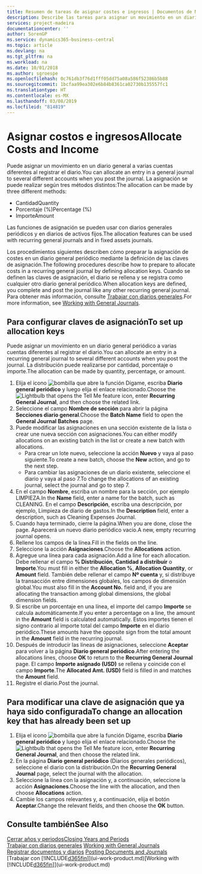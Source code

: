 ```yaml
---
title: Resumen de tareas de asignar costes e ingresos | Documentos de Microsoft
description: Describe las tareas para asignar un movimiento en un diario general a varias cuentas diferentes al registrar el diario.
services: project-madeira
documentationcenter: ''
author: SorenGP
ms.service: dynamics365-business-central
ms.topic: article
ms.devlang: na
ms.tgt_pltfrm: na
ms.workload: na
ms.date: 10/01/2018
ms.author: sgroespe
ms.openlocfilehash: 0c761db3f76d1fff05dd75a08a586f52386b5b88
ms.sourcegitcommit: 1bcfaa99ea302e6b84b8361ca02730b135557fc1
ms.translationtype: HT
ms.contentlocale: es-MX
ms.lasthandoff: 03/08/2019
ms.locfileid: "814819"
---
```

# <a name="allocate-costs-and-income"></a><span data-ttu-id="9a132-103">Asignar costos e ingresos</span><span class="sxs-lookup"><span data-stu-id="9a132-103">Allocate Costs and Income</span></span>
<span data-ttu-id="9a132-104">Puede asignar un movimiento en un diario general a varias cuentas diferentes al registrar el diario.</span><span class="sxs-lookup"><span data-stu-id="9a132-104">You can allocate an entry in a general journal to several different accounts when you post the journal.</span></span> <span data-ttu-id="9a132-105">La asignación se puede realizar según tres métodos distintos:</span><span class="sxs-lookup"><span data-stu-id="9a132-105">The allocation can be made by three different methods:</span></span>

* <span data-ttu-id="9a132-106">Cantidad</span><span class="sxs-lookup"><span data-stu-id="9a132-106">Quantity</span></span>
* <span data-ttu-id="9a132-107">Porcentaje (%)</span><span class="sxs-lookup"><span data-stu-id="9a132-107">Percentage (%)</span></span>
* <span data-ttu-id="9a132-108">Importe</span><span class="sxs-lookup"><span data-stu-id="9a132-108">Amount</span></span>

<span data-ttu-id="9a132-109">Las funciones de asignación se pueden usar con diarios generales periódicos y en diarios de activos fijos.</span><span class="sxs-lookup"><span data-stu-id="9a132-109">The allocation features can be used with recurring general journals and in fixed assets journals.</span></span>
<!--You can also distribute the cost or revenue of a line to an intercompany partner when you post a sales or purchase document. When you post the document, a line will be posted in your general journal, and a corresponding line will be created in the intercompany outbox.-->

<span data-ttu-id="9a132-110">Los procedimientos siguientes describen cómo preparar la asignación de costes en un diario general periódico mediante la definición de las claves de asignación.</span><span class="sxs-lookup"><span data-stu-id="9a132-110">The following procedures describe how to prepare to allocate costs in a recurring general journal by defining allocation keys.</span></span> <span data-ttu-id="9a132-111">Cuando se definen las claves de asignación, el diario se rellena y se registra como cualquier otro diario general periódico.</span><span class="sxs-lookup"><span data-stu-id="9a132-111">When allocation keys are defined, you complete and post the journal like any other recurring general journal.</span></span> <span data-ttu-id="9a132-112">Para obtener más información, consulte [Trabajar con diarios generales](ui-work-general-journals.md).</span><span class="sxs-lookup"><span data-stu-id="9a132-112">For more information, see [Working with General Journals](ui-work-general-journals.md).</span></span>

## <a name="to-set-up-allocation-keys"></a><span data-ttu-id="9a132-113">Para configurar claves de asignación</span><span class="sxs-lookup"><span data-stu-id="9a132-113">To set up allocation keys</span></span>
<span data-ttu-id="9a132-114">Puede asignar un movimiento en un diario general periódico a varias cuentas diferentes al registrar el diario.</span><span class="sxs-lookup"><span data-stu-id="9a132-114">You can allocate an entry in a recurring general journal to several different accounts when you post the journal.</span></span> <span data-ttu-id="9a132-115">La distribución puede realizarse por cantidad, porcentaje o importe.</span><span class="sxs-lookup"><span data-stu-id="9a132-115">The allocation can be made by quantity, percentage, or amount.</span></span>
1. <span data-ttu-id="9a132-116">Elija el icono ![bombilla que abre la función Dígame](media/ui-search/search_small.png "Dígame que desea hacer"), escriba **Diario general periódico** y luego elija el enlace relacionado.</span><span class="sxs-lookup"><span data-stu-id="9a132-116">Choose the ![Lightbulb that opens the Tell Me feature](media/ui-search/search_small.png "Tell me what you want to do") icon, enter **Recurring General Journal**, and then choose the related link.</span></span>
2. <span data-ttu-id="9a132-117">Seleccione el campo **Nombre de sección** para abrir la página **Secciones diario general**.</span><span class="sxs-lookup"><span data-stu-id="9a132-117">Choose the **Batch Name** field to open the **General Journal Batches** page.</span></span>
3. <span data-ttu-id="9a132-118">Puede modificar las asignaciones en una sección existente de la lista o crear une nueva sección con asignaciones.</span><span class="sxs-lookup"><span data-stu-id="9a132-118">You can either modify allocations on an existing batch in the list or create a new batch with allocations.</span></span>
   * <span data-ttu-id="9a132-119">Para crear un lote nuevo, seleccione la acción **Nuevo** y vaya al paso siguiente.</span><span class="sxs-lookup"><span data-stu-id="9a132-119">To create a new batch, choose the **New** action, and go to the next step.</span></span>
   * <span data-ttu-id="9a132-120">Para cambiar las asignaciones de un diario existente, seleccione el diario y vaya al paso 7.</span><span class="sxs-lookup"><span data-stu-id="9a132-120">To change the allocations of an existing journal, select the journal and go to step 7.</span></span>    
4. <span data-ttu-id="9a132-121">En el campo **Nombre**, escriba un nombre para la sección, por ejemplo LIMPIEZA.</span><span class="sxs-lookup"><span data-stu-id="9a132-121">In the **Name** field, enter a name for the batch, such as CLEANING.</span></span> <span data-ttu-id="9a132-122">En el campo **Descripción**, escriba una descripción, por ejemplo, Limpieza de diario de gastos.</span><span class="sxs-lookup"><span data-stu-id="9a132-122">In the **Description** field, enter a description, such as Cleaning Expenses Journal.</span></span>
5. <span data-ttu-id="9a132-123">Cuando haya terminado, cierre la página.</span><span class="sxs-lookup"><span data-stu-id="9a132-123">When you are done, close the page.</span></span> <span data-ttu-id="9a132-124">Aparecerá un nuevo diario periódico vacío.</span><span class="sxs-lookup"><span data-stu-id="9a132-124">A new, empty recurring journal opens.</span></span>
6. <span data-ttu-id="9a132-125">Rellene los campos de la línea.</span><span class="sxs-lookup"><span data-stu-id="9a132-125">Fill in the fields on the line.</span></span>
7. <span data-ttu-id="9a132-126">Seleccione la acción **Asignaciones**.</span><span class="sxs-lookup"><span data-stu-id="9a132-126">Choose the **Allocations** action.</span></span>
8. <span data-ttu-id="9a132-127">Agregue una línea para cada asignación.</span><span class="sxs-lookup"><span data-stu-id="9a132-127">Add a line for each allocation.</span></span> <span data-ttu-id="9a132-128">Debe rellenar el campo **% Distribución**, **Cantidad a distribuir** o **Importe**.</span><span class="sxs-lookup"><span data-stu-id="9a132-128">You must fill in either the **Allocation %**, **Allocation Quantity**, or **Amount** field.</span></span> <span data-ttu-id="9a132-129">También debe rellenar el campo **Nº cuenta** y, si distribuye la transacción entre dimensiones globales, los campos de dimensión global.</span><span class="sxs-lookup"><span data-stu-id="9a132-129">You must also fill in the **Account No.** field and, if you are allocating the transaction among global dimensions, the global dimension fields.</span></span>
9. <span data-ttu-id="9a132-130">Si escribe un porcentaje en una línea, el importe del campo **Importe** se calcula automáticamente.</span><span class="sxs-lookup"><span data-stu-id="9a132-130">If you enter a percentage on a line, the amount in the **Amount** field is calculated automatically.</span></span> <span data-ttu-id="9a132-131">Estos importes tienen el signo contrario al importe total del campo **Importe** en el diario periódico.</span><span class="sxs-lookup"><span data-stu-id="9a132-131">These amounts have the opposite sign from the total amount in the **Amount** field in the recurring journal.</span></span>
10. <span data-ttu-id="9a132-132">Después de introducir las líneas de asignaciones, seleccione **Aceptar** para volver a la página **Diario general periódico**.</span><span class="sxs-lookup"><span data-stu-id="9a132-132">After entering the allocations lines, choose **OK** to return to the **Recurring General Journal** page.</span></span> <span data-ttu-id="9a132-133">El campo **Importe asignado (USD)** se rellena y coincide con el campo **Importe**.</span><span class="sxs-lookup"><span data-stu-id="9a132-133">The **Allocated Amt. (USD)** field is filled in and matches the **Amount** field.</span></span>
11. <span data-ttu-id="9a132-134">Registre el diario.</span><span class="sxs-lookup"><span data-stu-id="9a132-134">Post the journal.</span></span>

## <a name="to-change-an-allocation-key-that-has-already-been-set-up"></a><span data-ttu-id="9a132-135">Para modificar una clave de asignación que ya haya sido configurada</span><span class="sxs-lookup"><span data-stu-id="9a132-135">To change an allocation key that has already been set up</span></span>
1. <span data-ttu-id="9a132-136">Elija el icono ![bombilla que abre la función Dígame](media/ui-search/search_small.png "Dígame que desea hacer"), escriba **Diario general periódico** y luego elija el enlace relacionado.</span><span class="sxs-lookup"><span data-stu-id="9a132-136">Choose the ![Lightbulb that opens the Tell Me feature](media/ui-search/search_small.png "Tell me what you want to do") icon, enter **Recurring General Journal**, and then choose the related link.</span></span>
2. <span data-ttu-id="9a132-137">En la página **Diario general periódico** (Diarios generales periódicos), seleccione el diario con la distribución.</span><span class="sxs-lookup"><span data-stu-id="9a132-137">On the **Recurring General Journal** page, select the journal with the allocation.</span></span>
3. <span data-ttu-id="9a132-138">Seleccione la línea con la asignación y, a continuación, seleccione la acción **Asignaciones**.</span><span class="sxs-lookup"><span data-stu-id="9a132-138">Choose the line with the allocation, and then choose **Allocations** action.</span></span>
4. <span data-ttu-id="9a132-139">Cambie los campos relevantes y, a continuación, elija el botón **Aceptar**.</span><span class="sxs-lookup"><span data-stu-id="9a132-139">Change the relevant fields, and then choose the **OK** button.</span></span>

## <a name="see-also"></a><span data-ttu-id="9a132-140">Consulte también</span><span class="sxs-lookup"><span data-stu-id="9a132-140">See Also</span></span>
[<span data-ttu-id="9a132-141">Cerrar años y periodos</span><span class="sxs-lookup"><span data-stu-id="9a132-141">Closing Years and Periods</span></span>](year-close-years-periods.md)  
<span data-ttu-id="9a132-142">[Trabajar con diarios generales](ui-work-general-journals.md)  </span><span class="sxs-lookup"><span data-stu-id="9a132-142">[Working with General Journals](ui-work-general-journals.md)  </span></span>  
<span data-ttu-id="9a132-143">[Registrar documentos y diarios](ui-post-documents-journals.md)  </span><span class="sxs-lookup"><span data-stu-id="9a132-143">[Posting Documents and Journals](ui-post-documents-journals.md)  </span></span>  
<span data-ttu-id="9a132-144">[Trabajar con [!INCLUDE[d365fin](includes/d365fin_md.md)]](ui-work-product.md)</span><span class="sxs-lookup"><span data-stu-id="9a132-144">[Working with [!INCLUDE[d365fin](includes/d365fin_md.md)]](ui-work-product.md)</span></span>
